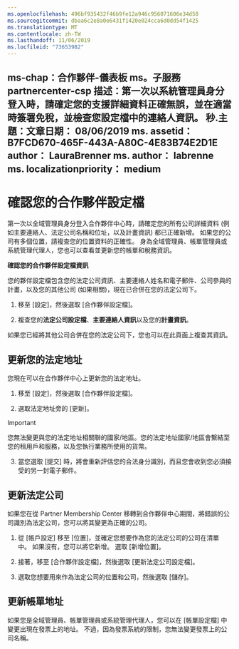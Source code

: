 ```yaml
---
ms.openlocfilehash: 496bf935432f46b9fe12a946c956071606e34d58
ms.sourcegitcommit: dbaa6c2e8a0e6431f1420e024cca6d0dd54f1425
ms.translationtype: MT
ms.contentlocale: zh-TW
ms.lasthandoff: 11/06/2019
ms.locfileid: "73653982"
---
```

ms-chap：合作夥伴-儀表板 ms。子服務 partnercenter-csp 描述：第一次以系統管理員身分登入時，請確定您的支援詳細資料正確無誤，並在適當時簽署免稅，並檢查您設定檔中的連絡人資訊。
秒.主題：文章日期： 08/06/2019 ms. assetid： B7FCD670-465F-443A-A80C-4E83B74E2D1E author： LauraBrenner ms. author： labrenne ms. localizationpriority： medium
---

# <a name="verify-your-partner-profile"></a>確認您的合作夥伴設定檔

第一次以全域管理員身分登入合作夥伴中心時，請確定您的所有公司詳細資料 (例如主要連絡人、法定公司名稱和位址，以及計畫資訊) 都已正確新增。 如果您的公司有多個位置，請複查您的位置資料的正確性。 身為全域管理員、帳單管理員或系統管理代理人，您也可以查看並更新您的帳單和稅務資訊。 

**確認您的合作夥伴設定檔資訊**

您的夥伴設定檔包含您的法定公司資訊、主要連絡人姓名和電子郵件、公司參與的計畫，以及您的其他公司 (如果相關)，現在已合併在您的法定公司下。

1.  移至 [設定]，然後選取 [合作夥伴設定檔]。

2.  複查您的**法定公司設定檔**、**主要連絡人資訊**以及您的**計畫資訊**。

如果您已經將其他公司合併在您的法定公司下，您也可以在此頁面上複查其資訊。

## <a name="update-your-legal-address"></a>更新您的法定地址

您現在可以在合作夥伴中心上更新您的法定地址。

1. 移至 [設定]，然後選取 [合作夥伴設定檔]。 

2. 選取法定地址旁的 [更新]。 

>[!Important]
>您無法變更與您的法定地址相關聯的國家/地區。您的法定地址國家/地區會繫結至您的租用戶和服務，以及您執行業務所使用的貨幣。 

3. 當您選取 [提交] 時，將會重新評估您的合法身分識別，而且您會收到您必須接受的另一封電子郵件。

## <a name="update-legal-business"></a>更新法定公司

如果您在從 Partner Membership Center 移轉到合作夥伴中心期間，將錯誤的公司識別為法定公司，您可以將其變更為正確的公司。

1. 從 [帳戶設定] 移至 [位置]，並確定您想要作為您的法定公司的公司在清單中。 如果沒有，您可以將它新增。 選取 [新增位置]。

2.  接著，移至 [合作夥伴設定檔]，然後選取 [更新法定公司設定檔]。

3.  選取您想要用來作為法定公司的位置和公司，然後選取 [儲存]。

## <a name="update-your-billing-address"></a>更新帳單地址

如果您是全域管理員、帳單管理員或系統管理代理人，您可以在 [帳單設定檔] 中變更出現在發票上的地址。 不過，因為發票系統的限制，您無法變更發票上的公司名稱。

 


